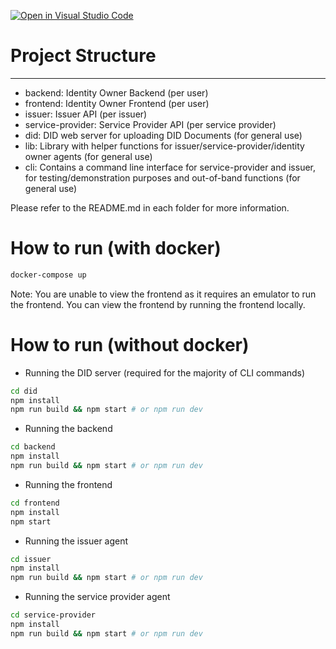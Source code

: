 [![Open in Visual Studio Code](https://classroom.github.com/assets/open-in-vscode-718a45dd9cf7e7f842a935f5ebbe5719a5e09af4491e668f4dbf3b35d5cca122.svg)](https://classroom.github.com/online_ide?assignment_repo_id=15169870&assignment_repo_type=AssignmentRepo)

# Project Structure

___

- backend: Identity Owner Backend (per user)
- frontend: Identity Owner Frontend (per user)
- issuer: Issuer API (per issuer)
- service-provider: Service Provider API (per service provider)
- did: DID web server for uploading DID Documents (for general use)
- lib: Library with helper functions for issuer/service-provider/identity owner
  agents (for general use)
- cli: Contains a command line interface for service-provider and issuer, for
  testing/demonstration purposes and out-of-band functions (for general use)

Please refer to the README.md in each folder for more information.

# How to run (with docker)

```bash
docker-compose up
```

Note: You are unable to view the frontend as it requires an emulator to run the frontend. You can view the frontend by
running the frontend locally.

# How to run (without docker)

- Running the DID server (required for the majority of CLI commands)

```bash
cd did
npm install
npm run build && npm start # or npm run dev
```

- Running the backend

```bash
cd backend
npm install
npm run build && npm start # or npm run dev
```

- Running the frontend

```bash
cd frontend
npm install
npm start
```

- Running the issuer agent

```bash
cd issuer
npm install
npm run build && npm start # or npm run dev
```

- Running the service provider agent

```bash
cd service-provider
npm install
npm run build && npm start # or npm run dev
```


